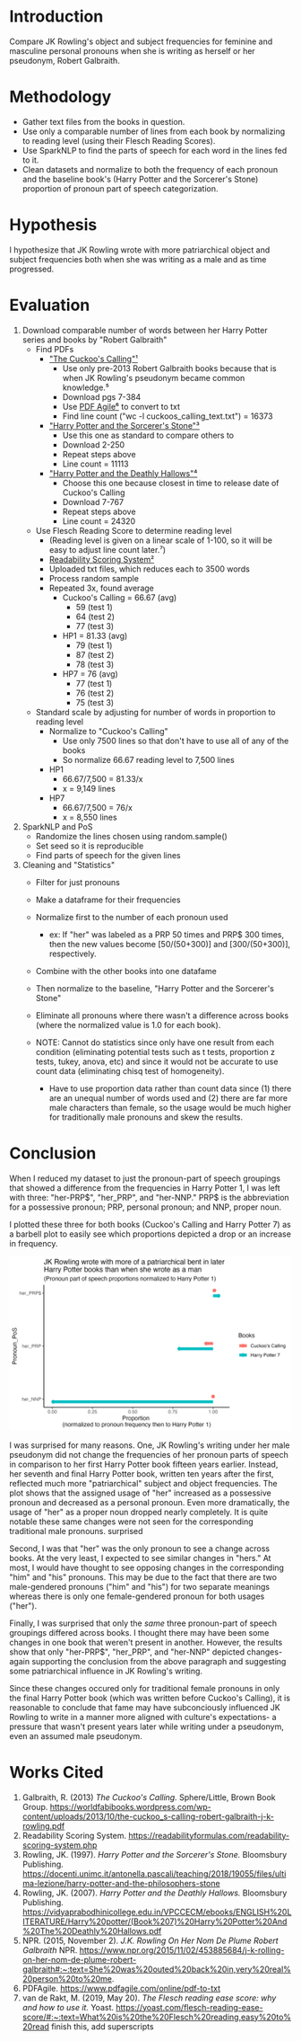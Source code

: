 # Introduction 
Compare JK Rowling's object and subject frequencies for feminine and masculine personal pronouns when she is writing as herself or her pseudonym, Robert Galbraith.  


# Methodology
- Gather text files from the books in question.
- Use only a comparable number of lines from each book by normalizing to reading level (using their Flesch Reading Scores).
- Use SparkNLP to find the parts of speech for each word in the lines fed to it.
- Clean datasets and normalize to both the frequency of each pronoun and the baseline book's (Harry Potter and the Sorcerer's Stone) proportion of pronoun part of speech categorization.  


# Hypothesis
I hypothesize that JK Rowling wrote with more patriarchical object and subject frequencies both when she was writing as a male and as time progressed.


# Evaluation
1. Download comparable number of words between her Harry Potter series and books by "Robert Galbraith" 
    - Find PDFs
        - ["The Cuckoo's Calling"¹](https://worldfabibooks.wordpress.com/wp-content/uploads/2013/10/the-cuckoo_s-calling-robert-galbraith-j-k-rowling.pdf)
            - Use only pre-2013 Robert Galbraith books because that is when JK Rowling's pseudonym became common knowledge.⁵
            - Download pgs 7-384
            - Use [PDF Agile⁶](https://www.pdfagile.com/online/pdf-to-txt) to convert to txt
            - Find line count ("wc -l cuckoos_calling_text.txt") = 16373
        - ["Harry Potter and the Sorcerer's Stone"³](https://docenti.unimc.it/antonella.pascali/teaching/2018/19055/files/ultima-lezione/harry-potter-and-the-philosophers-stone)
            - Use this one as standard to compare others to
            - Download 2-250
            - Repeat steps above
            - Line count = 11113
        - ["Harry Potter and the Deathly Hallows"⁴](https://vidyaprabodhinicollege.edu.in/VPCCECM/ebooks/ENGLISH%20LITERATURE/Harry%20potter/(Book%207)%20Harry%20Potter%20And%20The%20Deathly%20Hallows.pdf)
            - Choose this one because closest in time to release date of Cuckoo's Calling
            - Download 7-767
            - Repeat steps above
            - Line count = 24320
    - Use Flesch Reading Score to determine reading level
        - (Reading level is given on a linear scale of 1-100, so it will be easy to adjust line count later.⁷)
        - [Readability Scoring System²](https://readabilityformulas.com/readability-scoring-system.php)
        - Uploaded txt files, which reduces each to 3500 words
        - Process random sample
        - Repeated 3x, found average 
            - Cuckoo's Calling = 66.67 (avg)
                - 59 (test 1)
                - 64 (test 2)
                - 77 (test 3)
            - HP1 = 81.33 (avg)
                - 79 (test 1)
                - 87 (test 2)
                - 78 (test 3)
            - HP7 = 76 (avg)
                - 77 (test 1)
                - 76 (test 2)
                - 75 (test 3)
    - Standard scale by adjusting for number of words in proportion to reading level
        - Normalize to "Cuckoo's Calling"
            - Use only 7500 lines so that don't have to use all of any of the books
            - So normalize 66.67 reading level to 7,500 lines
        - HP1
            - 66.67/7,500 = 81.33/x
            - x = 9,149 lines
        - HP7 
            - 66.67/7,500 = 76/x
            - x = 8,550 lines
2. SparkNLP and PoS
    - Randomize the lines chosen using random.sample()
    - Set seed so it is reproducible
    - Find parts of speech for the given lines
3. Cleaning and "Statistics"
    - Filter for just pronouns
    - Make a dataframe for their frequencies
    - Normalize first to the number of each pronoun used 
        - ex: If "her" was labeled as a PRP 50 times and PRP$ 300 times, then the new values become [50/(50+300)] and [300/(50+300)], respectively.
    - Combine with the other books into one datafame
    - Then normalize to the baseline, "Harry Potter and the Sorcerer's Stone"
    - Eliminate all pronouns where there wasn't a difference across books (where the normalized value is 1.0 for each book).

    - NOTE: Cannot do statistics since only have one result from each condition (eliminating potential tests such as t tests, proportion z tests, tukey, anova, etc) and since it would not be accurate to use count data (eliminating chisq test of homogeneity).
        - Have to use proportion data rather than count data since (1) there are an unequal number of words used and (2) there are far more male characters than female, so the usage would be much higher for traditionally male pronouns and skew the results.


# Conclusion
When I reduced my dataset to just the pronoun-part of speech groupings that showed a difference from the frequencies in Harry Potter 1, I was left with three: "her-PRP$", "her_PRP", and "her-NNP." PRP$ is the abbreviation for a possessive pronoun; PRP, personal pronoun; and NNP, proper noun.

I plotted these three for both books (Cuckoo's Calling and Harry Potter 7) as a barbell plot to easily see which proportions depicted a drop or an increase in frequency.

![JK_Rowling_pronoun_PoS_chart](./jk_pos.png)

I was surprised for many reasons. One, JK Rowling's writing under her male pseudonym did not change the frequencies of her pronoun parts of speech in comparison to her first Harry Potter book fifteen years earlier. Instead, her seventh and final Harry Potter book, written ten years after the first, reflected much more "patriarchical" subject and object frequencies. The plot shows that the assigned usage of "her" increased as a possessive pronoun and decreased as a personal pronoun. Even more dramatically, the usage of "her" as a proper noun dropped nearly completely. It is quite notable these same changes were not seen for the corresponding traditional male pronouns.
surprised

Second, I was  that "her" was the only pronoun to see a change across books. At the very least, I expected to see similar changes in "hers." At most, I would have thought to see opposing changes in the corresponding "him" and "his" pronouns. This may be due to the fact that there are two male-gendered pronouns ("him" and "his") for two separate meanings whereas there is only one female-gendered pronoun for both usages ("her").

Finally, I was surprised that only the *same* three pronoun-part of speech groupings differed across books. I thought there may have been some changes in one book that weren't present in another. However, the results show that only "her-PRP$", "her_PRP", and "her-NNP" depicted changes- again supporting the conclusion from the above paragraph and suggesting some patriarchical influence in JK Rowling's writing.

Since these changes occured only for traditional female pronouns in only the final Harry Potter book (which was written before Cuckoo's Calling), it is reasonable to conclude that fame may have subconciously influenced JK Rowling to write in a manner more aligned with culture's expectations- a pressure that wasn't present years later while writing under a pseudonym, even an assumed male pseudonym.

# Works Cited
1. Galbraith, R. (2013) *The Cuckoo's Calling.* Sphere/Little, Brown Book Group. https://worldfabibooks.wordpress.com/wp-content/uploads/2013/10/the-cuckoo_s-calling-robert-galbraith-j-k-rowling.pdf
2. Readability Scoring System. https://readabilityformulas.com/readability-scoring-system.php
3. Rowling, JK. (1997). *Harry Potter and the Sorcerer's Stone.* Bloomsbury Publishing. https://docenti.unimc.it/antonella.pascali/teaching/2018/19055/files/ultima-lezione/harry-potter-and-the-philosophers-stone
4. Rowling, JK. (2007). *Harry Potter and the Deathly Hallows.* Bloomsbury Publishing. https://vidyaprabodhinicollege.edu.in/VPCCECM/ebooks/ENGLISH%20LITERATURE/Harry%20potter/(Book%207)%20Harry%20Potter%20And%20The%20Deathly%20Hallows.pdf
5. NPR. (2015, November 2). *J.K. Rowling On Her Nom De Plume Robert Galbraith* NPR. https://www.npr.org/2015/11/02/453885684/j-k-rolling-on-her-nom-de-plume-robert-galbraith#:~:text=She%20was%20outed%20back%20in,very%20real%20person%20to%20me.
6. PDFAgile. https://www.pdfagile.com/online/pdf-to-txt
7. van de Rakt, M. (2019, May 20). *The Flesch reading ease score: why and how to use it.* Yoast. https://yoast.com/flesch-reading-ease-score/#:~:text=What%20is%20the%20Flesch%20reading,easy%20to%20read
finish this, add superscripts
